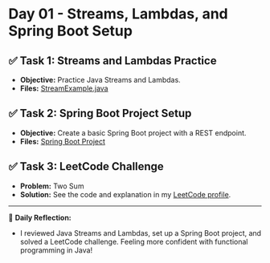 # Day 01 - Streams, Lambdas, and Spring Boot Setup

## ✅ Task 1: Streams and Lambdas Practice
- **Objective:** Practice Java Streams and Lambdas.
- **Files:** [StreamExample.java](src/StreamExample.java)

## ✅ Task 2: Spring Boot Project Setup
- **Objective:** Create a basic Spring Boot project with a REST endpoint.
- **Files:** [Spring Boot Project](SpringBootProject/)

## ✅ Task 3: LeetCode Challenge
- **Problem:** Two Sum
- **Solution:** See the code and explanation in my [LeetCode profile](https://leetcode.com/).

---

🎯 **Daily Reflection:**
- I reviewed Java Streams and Lambdas, set up a Spring Boot project, and solved a LeetCode challenge. Feeling more confident with functional programming in Java!
